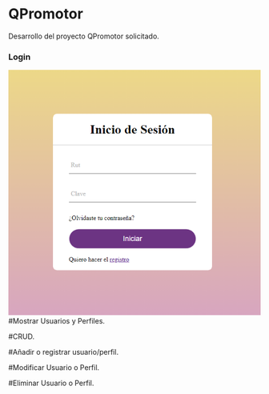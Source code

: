 # QPromotor

Desarrollo del proyecto QPromotor solicitado.

### Login
![video](Ev/Login.PNG)
#Mostrar Usuarios y Perfiles.

#CRUD.

#Añadir o registrar usuario/perfil.

#Modificar Usuario o Perfil.

#Eliminar Usuario o Perfil.
